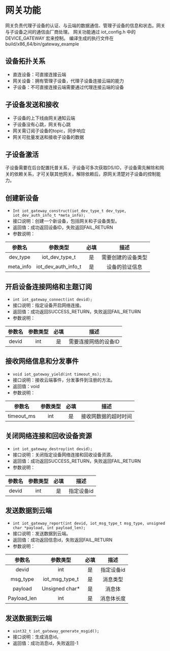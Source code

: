 # 网关功能

网关负责代理子设备的认证、与云端的数据通信、管理子设备的信息和状态。网关与子设备之间的通信由厂商处理。
网关功能通过 iot_config.h 中的 DEVICE_GATEWAY 宏来控制。
编译生成的执行文件在 build/x86_64/bin/gateway_example

## 设备拓扑关系

- 直连设备：可直接连接云端
- 网关设备：拥有管理子设备，代理子设备连接云端的能力
- 子设备：不可直接连接云端需要通过代理连接云端的设备


## 子设备发送和接收

- 子设备的上下线由网关通知云端
- 子设备没有心跳，网关有心跳
- 网关需订阅子设备的topic，同步响应
- 网关可批量发送和接收子设备的数据

## 子设备激活

子设备需要在后台配置托普关系，子设备可多次获取DS/ID，子设备需先解除和网关的依赖关系，才可关联其他网关。解除依赖后，原网关清楚对子设备的控制能力。


## 创建新设备

- `Int iot_gateway_construct(iot_dev_type_t dev_type, iot_dev_auth_info_t *meta_info);`
-	接口说明：创建一个新设备，包括网关和子设备类型。
-	返回值：成功返回设备ID，失败返回FAIL_RETURN
-	参数说明：

|参数名|	参数类型|	必填|	描述|
|:-:|:-:|:-:|:-:|
|dev_type|	iot_dev_type_t|	是|	需要创建的设备类型|
|meta_info|	iot_dev_auth_info_t| 	是	|设备的验证信息|


## 开启设备连接网络和主题订阅

-	`int iot_gateway_connect(int devid);`
-	接口说明：指定设备开启网络连接。
-	返回值：成功返回SUCCESS_RETURN，失败返回FAIL_RETURN
-	参数说明：

|参数名|	参数类型|	必填|	描述 |
|:-:|:-:|:-:|:-:|
|devid|	int |	是 |	需要连接网络的设备ID |


## 接收网络信息和分发事件

-	`void iot_gateway_yield(int timeout_ms);`
-	接口说明：接收云端事件，分发事件到注册的方法。
-	返回值：void
-	参数说明：

|参数名|	参数类型|	必填	|描述|
|:-:|:-:|:-:|:-:|
|timeout_ms|	int|	是|	接收网数据的超时时间|




## 关闭网络连接和回收设备资源

-	`int iot_gateway_destroy(int devid);`
-	接口说明：关闭指定设备网络连接和回收设备资源。
-	返回值：成功返回SUCCESS_RETURN，失败返回FAIL_RETURN
-	参数说明：

|参数名	|参数类型|	必填|	描述|
|:-:|:-:|:-:|:-:|
|devid|	int|	是|	指定设备id|


## 发送数据到云端

-	`int iot_gateway_report(int devid, iot_msg_type_t msg_type, unsigned char *payload, int payload_len);`
-	接口说明：发送数据到云端。
-	返回值：成功返回信息id，失败返回FAIL_RETURN
-	参数说明：

|参数名|	参数类型|	必填	|描述|
|:-:|:-:|:-:|:-:|
|devid|	int|	是|	指定设备id|
|msg_type|	iot_msg_type_t	|是	|消息类型|
|payload|	Unsigned char*|	是	|消息体|
|Payload_len|	int|	是|	消息体长度|



## 发送数据到云端

-	`uint32_t iot_gateway_generate_msgid();`
-	接口说明：生成消息id。
-	返回值：成功消息id，失败返回-1

